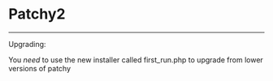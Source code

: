 # Patchy2
-----------------------------------------------------

Upgrading:


You *need* to use the new installer called first_run.php to upgrade from lower versions of patchy
